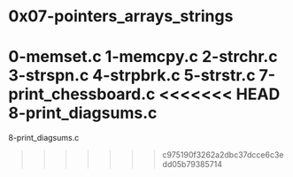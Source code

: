 # 0x07-pointers_arrays_strings
0-memset.c
1-memcpy.c
2-strchr.c
3-strspn.c
4-strpbrk.c
5-strstr.c
7-print_chessboard.c
<<<<<<< HEAD
8-print_diagsums.c                 
=======
8-print_diagsums.c
>>>>>>> c975190f3262a2dbc37dcce6c3edd05b79385714
